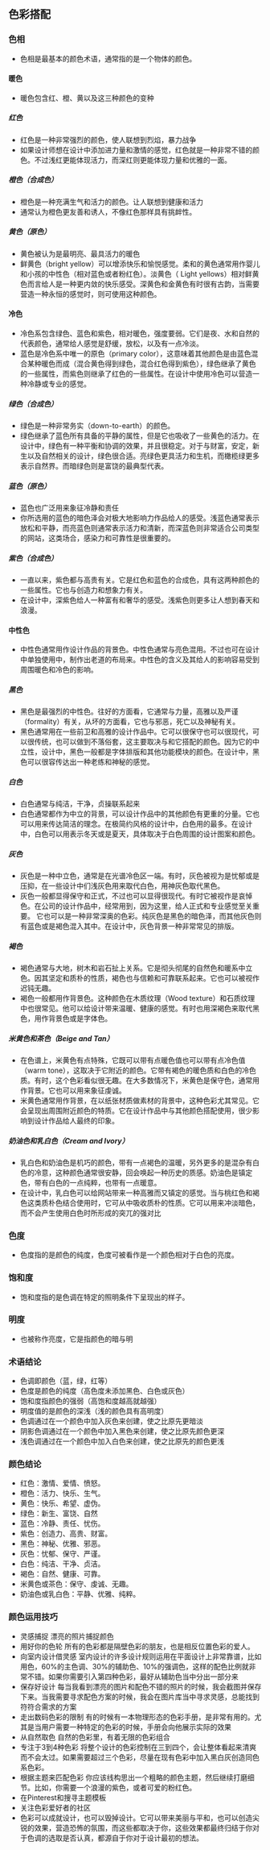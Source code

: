 ## 色彩搭配

### 色相
- 色相是最基本的颜色术语，通常指的是一个物体的颜色。

#### 暖色
- 暖色包含红、橙、黄以及这三种颜色的变种

##### 红色
- 红色是一种非常强烈的颜色，使人联想到烈焰，暴力战争
- 如果设计师想在设计中添加进力量和激情的感觉，红色就是一种非常不错的颜色。不过浅红更能体现活力，而深红则更能体现力量和优雅的一面。

##### 橙色（合成色）
- 橙色是一种充满生气和活力的颜色。让人联想到健康和活力
- 通常认为橙色更友善和诱人，不像红色那样具有挑衅性。

##### 黄色（原色）
- 黄色被认为是最明亮、最具活力的暖色
- 鲜黄色（bright yellow）可以增添快乐和愉悦感觉。柔和的黄色通常用作婴儿和小孩的中性色（相对蓝色或者粉红色）。淡黄色（ Light yellows）相对鲜黄色而言给人是一种更内敛的快乐感受。深黄色和金黄色有时很有古韵，当需要营造一种永恒的感觉时，则可使用这种颜色。

#### 冷色
- 冷色系包含绿色、蓝色和紫色，相对暖色，强度要弱。它们是夜、水和自然的代表颜色，通常给人感觉是舒缓，放松，以及有一点冷淡。
- 蓝色是冷色系中唯一的原色（primary color），这意味着其他颜色是由蓝色混合某种暖色而成（混合黄色得到绿色，混合红色得到紫色），绿色继承了黄色的一些属性，而紫色则继承了红色的一些属性。在设计中使用冷色可以营造一种冷静或专业的感觉。

##### 绿色（合成色）
- 绿色是一种非常务实（down-to-earth）的颜色。
- 绿色继承了蓝色所有具备的平静的属性，但是它也吸收了一些黄色的活力。在设计中，绿色有一种平衡和协调的效果，并且很稳定。对于与财富，安定，新生以及自然相关的设计，绿色很合适。亮绿色更具活力和生机，而橄榄绿更多表示自然界。而暗绿色则是富饶的最典型代表。

##### 蓝色（原色）
- 蓝色也广泛用来象征冷静和责任
- 你所选用的蓝色的暗色泽会对极大地影响力作品给人的感受。浅蓝色通常表示放松和平静，而亮蓝色则通常表示活力和清新，而深蓝色则非常适合公司类型的网站，这类场合，感染力和可靠性是很重要的。

##### 紫色（合成色）
- 一直以来，紫色都与高贵有关。它是红色和蓝色的合成色，具有这两种颜色的一些属性。它也与创造力和想象力有关。
- 在设计中，深紫色给人一种富有和奢华的感受。浅紫色则更多让人想到春天和浪漫。


#### 中性色
- 中性色通常用作设计作品的背景色。中性色通常与亮色混用。不过也可在设计中单独使用中，制作出老道的布局来。中性色的含义及其给人的影响容易受到周围暖色和冷色的影响。

##### 黑色
- 黑色是最强烈的中性色。往好的方面看，它通常与力量，高雅以及严谨（formality）有关，从坏的方面看，它也与邪恶，死亡以及神秘有关。
- 黑色通常用在一些前卫和高雅的设计作品中。它可以很保守也可以很现代，可以很传统，也可以做到不落俗套，这主要取决与和它搭配的颜色。因为它的中立性，设计中，黑色一般都是字体排版和其他功能模块的颜色。在设计中，黑色可以很容传达出一种老练和神秘的感觉。

##### 白色
- 白色通常与纯洁，干净，贞操联系起来
- 白色通常都作为中立的背景，可以设计作品中的其他颜色有更重的分量。它也可以用来传达简洁的理念。在极简约风格的设计中，白色用的最多。在设计中，白色可以用表示冬天或是夏天，具体取决于白色周围的设计图案和颜色。

##### 灰色
- 灰色是一种中立色，通常是在光谱冷色区一端。有时，灰色被视为是忧郁或是压抑，在一些设计中们浅灰色用来取代白色，用神灰色取代黑色。
- 灰色一般都显得保守和正式，不过也可以显得很现代。有时它被视作是哀悼色。在公司的设计作品中，经常用到，因为这里，给人正式和专业感觉至关重要。 它也可以是一种非常深奥的色彩。纯灰色是黑色的暗色泽，而其他灰色则有蓝色或是褐色混入其中。在设计中，灰色背景一种非常常见的排版。

##### 褐色
- 褐色通常与大地，树木和岩石扯上关系。它是彻头彻尾的自然色和暖系中立色。因其坚定和质朴的性质，褐色也与信赖和可靠联系起来。它也可以被视作迟钝无趣。
- 褐色一般都用作背景色。这种颜色在木质纹理（Wood texture）和石质纹理中也很常见。他可以给设计带来温暖、健康的感觉。有时也用深褐色来取代黑色，用作背景色或是字体色。

##### 米黄色和茶色（Beige and Tan）
- 在色谱上，米黄色有点特殊，它既可以带有点暖色值也可以带有点冷色值（warm tone），这取决于它附近的颜色。它带有褐色的暖色质和白色的冷色质。有时，这个色彩看似很无趣。在大多数情况下，米黄色是保守色，通常用作背景。它也可以用来象征虔诚。
- 米黄色通常用作背景，在以纸张材质做素材的背景中，这种色彩尤其常见。它会呈现出周围附近颜色的特质。它在设计作品中与其他颜色搭配使用，很少影响到设计作品给人最终的印象。

##### 奶油色和乳白色（Cream and Ivory）
- 乳白色和奶油色是机巧的颜色，带有一点褐色的温暖，另外更多的是混杂有白色的冷意，这种颜色通常很安静，回会唤起一种历史的质感。奶油色是镇定色，带有白色的一点纯粹，也带有一点暖意。
- 在设计中，乳白色可以给网站带来一种高雅而又镇定的感觉。当与桃红色和褐色这类质朴色结合使用时，它可从中吸收质朴的性质。它可以用来冲淡暗色，而不会产生使用白色时所形成的突兀的强对比



### 色度
- 色度指的是颜色的纯度，色度可被看作是一个颜色相对于白色的亮度。

### 饱和度
- 饱和度指的是色调在特定的照明条件下呈现出的样子。

### 明度
- 也被称作亮度，它是指颜色的暗与明





### 术语结论
- 色调即颜色（蓝，绿，红等）
- 色度是颜色的纯度（高色度未添加黑色、白色或灰色）
- 饱和度指颜色的强弱（高饱和度越高就越强）
- 明度值的是颜色的深浅（浅的颜色具有高明度）
- 色调通过在一个颜色中加入灰色来创建，使之比原先更暗淡
- 阴影色调通过在一个颜色中加入黑色来创建，使之比原先颜色更深
- 浅色调通过在一个颜色中加入白色来创建，使之比原先的颜色更浅

### 颜色结论
- 红色：激情、爱情、愤怒。
- 橙色：活力、快乐、生气。
- 黄色：快乐、希望、虚伪。
- 绿色：新生、富饶、自然
- 蓝色：冷静、责任、忧伤。
- 紫色：创造力、高贵、财富。
- 黑色：神秘、优雅、邪恶。
- 灰色：忧郁、保守、严谨。
- 白色：纯洁、干净、贞洁。
- 褐色：自然、健康、可靠。
- 米黄色或茶色：保守、虔诚、无趣。
- 奶油色或乳白色：平静、优雅、纯粹。

### 颜色运用技巧
- 灵感捕捉 漂亮的照片捕捉颜色
- 用好你的色轮 所有的色彩都是隔壁色彩的朋友，也是相反位置色彩的爱人。
- 向室内设计借灵感 室内设计的许多设计规则运用在平面设计上非常靠谱，比如用色，60%的主色调、30%的辅助色、10%的强调色，这样的配色比例就非常不错。如果你需要引入第四种色彩，最好从辅助色当中分出一部分来
- 保存好设计 每当我看到漂亮的图片和配色不错的照片的时候，我会截图并保存下来。当我需要寻求配色方案的时候，我会在图片库当中寻求灵感，总能找到符符合需求的方案
- 走出数码色彩的限制 有的时候有一本物理形态的色彩手册，是非常有用的。尤其是当用户需要一种特定的色彩的时候，手册会向他展示实际的效果
- 从自然取色 自然的色彩里，有着无限的色彩组合
- 专注于3到4种色彩 将整个设计的色彩控制在三到四个，会让整体看起来清爽而不会太过。如果需要超过三个色彩，尽量在现有色彩中加入黑白灰创造同色系色彩。
- 根据主题来匹配色彩 你应该线构思出一个粗略的颜色主题，然后继续打磨细节。比如，你需要一个浪漫的紫色，或者可爱的粉红色。
- 在Pinterest和搜寻主题模板 
- 关注色彩爱好者的社区
- 色彩可以成就设计，也可以毁掉设计。它可以带来美丽与平和，也可以创造尖锐的效果，营造恐怖的氛围，而这些都取决于你，这些效果都最终归结于你对于色调的选取是否认真，都源自于你对于设计最初的想法。
